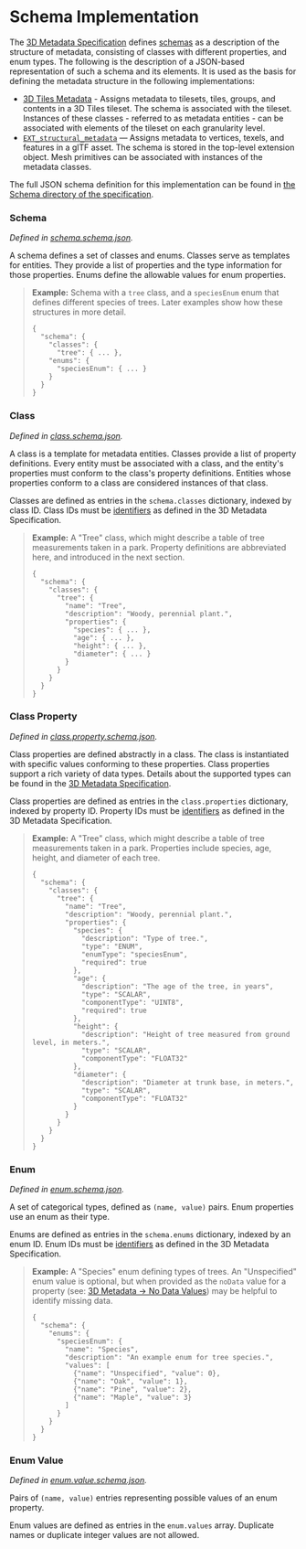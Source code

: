 # Schema Implementation

The [3D Metadata Specification](../../README.md) defines [schemas](../../README.md#schemas) as a description of the structure of metadata, consisting of classes with different properties, and enum types. The following is the description of a JSON-based representation of such a schema and its elements. It is used as the basis for defining the metadata structure in the following implementations:

* [3D Tiles Metadata](TODO) - Assigns metadata to tilesets, tiles, groups, and contents in a 3D Tiles tileset. The schema is associated with the tileset. Instances of these classes - referred to as metadata entities - can be associated with elements of the tileset on each granularity level. 
* [`EXT_structural_metadata`](https://github.com/CesiumGS/glTF/tree/3d-tiles-next/extensions/2.0/Vendor/EXT_structural_metadata) — Assigns metadata to vertices, texels, and features in a glTF asset. The schema is stored in the top-level extension object. Mesh primitives can be associated with instances of the metadata classes. 

The full JSON schema definition for this implementation can be found in [the Schema directory of the specification](../../../schema/Schema/).

### Schema

*Defined in [schema.schema.json](../../../schema/Schema/schema.schema.json).*

A schema defines a set of classes and enums. Classes serve as templates for entities. They provide a list of properties and the type information for those properties. Enums define the allowable values for enum properties. 

> **Example:** Schema with a `tree` class, and a `speciesEnum` enum that defines different species of trees. Later examples show how these structures in more detail. 
>
> ```jsonc
> {
>   "schema": {
>     "classes": {
>       "tree": { ... },
>     "enums": {
>       "speciesEnum": { ... } 
>     }
>   }
> }
> ```

### Class

*Defined in [class.schema.json](../../../schema/Schema/class.schema.json).*

A class is a template for metadata entities. Classes provide a list of property definitions. Every entity must be associated with a class, and the entity's properties must conform to the class's property definitions. Entities whose properties conform to a class are considered instances of that class.

Classes are defined as entries in the `schema.classes` dictionary, indexed by class ID. Class IDs must be [identifiers](../../README.md#identifiers) as defined in the 3D Metadata Specification.

> **Example:** A "Tree" class, which might describe a table of tree measurements taken in a park. Property definitions are abbreviated here, and introduced in the next section.
>
> ```jsonc
> {
>   "schema": {
>     "classes": {
>       "tree": {
>         "name": "Tree",
>         "description": "Woody, perennial plant.",
>         "properties": {
>           "species": { ... },
>           "age": { ... },
>           "height": { ... },
>           "diameter": { ... }
>         }
>       }
>     }
>   }
> }
> ```

### Class Property

*Defined in [class.property.schema.json](../../../schema/Schema/class.property.schema.json).*

Class properties are defined abstractly in a class. The class is instantiated with specific values conforming to these properties. Class properties support a rich variety of data types. Details about the supported types can be found in the [3D Metadata Specification](../../README.md#property).

Class properties are defined as entries in the `class.properties` dictionary, indexed by property ID. Property IDs must be [identifiers](../../README.md#identifiers) as defined in the 3D Metadata Specification.

> **Example:** A "Tree" class, which might describe a table of tree measurements taken in a park. Properties include species, age, height, and diameter of each tree.
>
> ```jsonc
> {
>   "schema": {
>     "classes": {
>       "tree": {
>         "name": "Tree",
>         "description": "Woody, perennial plant.",
>         "properties": {
>           "species": {
>             "description": "Type of tree.",
>             "type": "ENUM",
>             "enumType": "speciesEnum",
>             "required": true
>           },
>           "age": {
>             "description": "The age of the tree, in years",
>             "type": "SCALAR",
>             "componentType": "UINT8",
>             "required": true
>           },
>           "height": {
>             "description": "Height of tree measured from ground level, in meters.",
>             "type": "SCALAR",
>             "componentType": "FLOAT32"
>           },
>           "diameter": {
>             "description": "Diameter at trunk base, in meters.",
>             "type": "SCALAR",
>             "componentType": "FLOAT32"
>           }
>         }
>       }
>     }
>   }
> }
> ```

### Enum

*Defined in [enum.schema.json](../../../schema/Schema/enum.schema.json).*

A set of categorical types, defined as `(name, value)` pairs. Enum properties use an enum as their type.

Enums are defined as entries in the `schema.enums` dictionary, indexed by an enum ID. Enum IDs must be [identifiers](../../README.md#identifiers) as defined in the 3D Metadata Specification.

> **Example:** A "Species" enum defining types of trees. An "Unspecified" enum value is optional, but when provided as the `noData` value for a property (see: [3D Metadata → No Data Values](../../README.md#required-properties-no-data-values-and-default-values)) may be helpful to identify missing data.
>
> ```jsonc
> {
>   "schema": {
>     "enums": {
>       "speciesEnum": {
>         "name": "Species",
>         "description": "An example enum for tree species.",
>         "values": [
>           {"name": "Unspecified", "value": 0},
>           {"name": "Oak", "value": 1},
>           {"name": "Pine", "value": 2},
>           {"name": "Maple", "value": 3}
>         ]
>       }
>     }
>   }
> }
> ```

### Enum Value

*Defined in [enum.value.schema.json](../../../schema/Schema/enum.value.schema.json).*

Pairs of `(name, value)` entries representing possible values of an enum property.

Enum values are defined as entries in the `enum.values` array. Duplicate names or duplicate integer values are not allowed.

